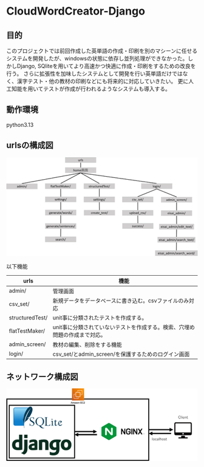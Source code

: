 # CloudWordCreator-Django

## 目的

このプロジェクトでは前回作成した英単語の作成・印刷を別のマシーンに任せるシステムを開発したが、windowsの状態に依存し並列処理ができなかった。しかしDjango, SQliteを用いてより高速かつ快適に作成・印刷をするための改良を行う。
さらに拡張性を加味したシステムとして開発を行い英単語だけではなく、漢字テスト・他の教材の印刷などにも将来的に対応していきたい。
更に人工知能を用いてテストが作成が行われるようなシステムも導入する。

## 動作環境

python3.13

## urlsの構成図

![urls構成図](images/urls構成.png)

以下機能

|urls|機能|
|---|---|
|admin/|管理画面|
|csv_set/|新規データをデータベースに書き込む。csvファイルのみ対応|
|structuredTest/|unit事に分類されたテストを作成する。|
|flatTestMaker/|unit事に分類されていないテストを作成する。検索、穴埋め問題の作成まで対応。|
|admin_screen/|教材の編集、削除をする機能|
|login/|csv_set/とadmin_screen/を保護するためのログイン画面|

## ネットワーク構成図

![ネットワーク構成図](images/ネットワーク構成図.png)
